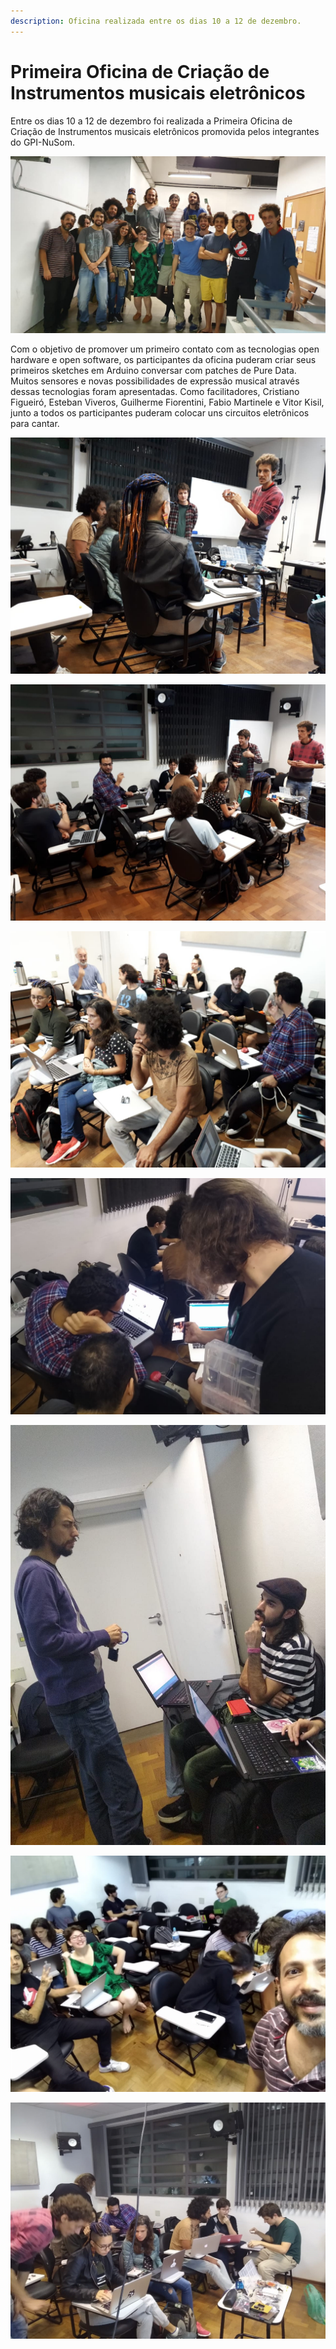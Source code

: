 ```yaml
---
description: Oficina realizada entre os dias 10 a 12 de dezembro.
---
```


# Primeira Oficina de Criação de Instrumentos musicais eletrônicos

Entre os dias 10 a 12 de dezembro foi realizada a Primeira Oficina de Criação de Instrumentos musicais eletrônicos promovida pelos integrantes do GPI-NuSom.

![](../../../.gitbook/assets/whatsapp-image-2019-12-13-at-00.07.47.jpeg)

Com o objetivo de promover um primeiro contato com as tecnologias open hardware e open software, os participantes da oficina puderam criar seus primeiros sketches em Arduino conversar com patches de Pure Data. Muitos sensores e novas possibilidades de expressão musical através dessas tecnologias foram apresentadas. Como facilitadores, Cristiano Figueiró, Esteban Viveros, Guilherme Fiorentini, Fabio Martinele e Vitor Kisil, junto a todos os participantes puderam colocar uns circuitos eletrônicos para cantar.

![](../../../.gitbook/assets/whatsapp-image-2019-12-12-at-10.31.47.jpeg)

![](../../../.gitbook/assets/whatsapp-image-2019-12-12-at-10.31.48-1.jpeg)

![](../../../.gitbook/assets/whatsapp-image-2019-12-12-at-10.31.48.jpeg)

![](../../../.gitbook/assets/whatsapp-image-2019-12-13-at-11.11.44.jpeg)

![](../../../.gitbook/assets/whatsapp-image-2019-12-13-at-11.11.45-1.jpeg)

![](../../../.gitbook/assets/whatsapp-image-2019-12-13-at-11.11.56.jpeg)

![](../../../.gitbook/assets/whatsapp-image-2019-12-13-at-11.11.47-1.jpeg)

